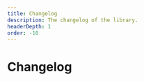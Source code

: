 ```yaml
---
title: Changelog
description: The changelog of the library.
headerDepth: 1
order: -10
---
```


# Changelog

<!-- more -->

<!-- @include: ../../CHANGELOG.md -->
